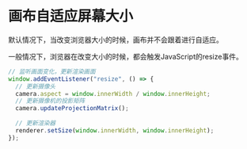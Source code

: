# 画布自适应屏幕大小

默认情况下，当改变浏览器大小的时候，画布并不会跟着进行自适应。

一般情况下，浏览器在改变大小的时候，都会触发JavaScript的resize事件。

```javascript
// 监听画面变化，更新渲染画面
window.addEventListener("resize", () => {
  // 更新摄像头
  camera.aspect = window.innerWidth / window.innerHeight;
  // 更新摄像机的投影矩阵
  camera.updateProjectionMatrix();
  
  // 更新渲染器
  renderer.setSize(window.innerWidth, window.innerHeight);
});
```